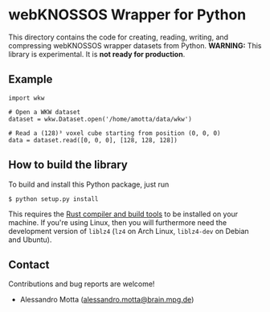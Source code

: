 # webKNOSSOS Wrapper for Python
This directory contains the code for creating, reading, writing, and
compressing webKNOSSOS wrapper datasets from Python. **WARNING:** This
library is experimental. It is **not ready for production**.

## Example
```
import wkw

# Open a WKW dataset
dataset = wkw.Dataset.open('/home/amotta/data/wkw')

# Read a (128)³ voxel cube starting from position (0, 0, 0)
data = dataset.read([0, 0, 0], [128, 128, 128])
```

## How to build the library
To build and install this Python package, just run
```
$ python setup.py install
```

This requires the [Rust compiler and build tools](https://www.rust-lang.org/en-US/install.html)
to be installed on your machine. If you're using Linux, then you will
furthermore need the development version of `liblz4` (`lz4` on Arch
Linux, `liblz4-dev` on Debian and Ubuntu).

## Contact
Contributions and bug reports are welcome!

- Alessandro Motta (alessandro.motta@brain.mpg.de)

